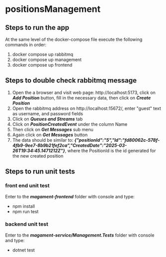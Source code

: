 # positionsManagement

## Steps to run the app

At the same level of the docker-compose file execute the following commands in order:

<ol>
  <li>docker compose up rabbitmq</li>
  <li>docker compose up management</li>
  <li>docker compose up frontend</li>
</ol>

## Steps to double check rabbitmq message

<ol>
  <li>Open the a browser and visit web page: http://localhost:5173, click on <em><strong>Add Position</strong></em> button, fill in the necessary data, then click on <em><strong>Create Position</strong></em></li>
  <li>Open the rabbitmq address on http://localhost:15672/, enter "guest" text as username, and password fields</li>
  <li>Click on <em><strong>Queues and Streams</strong></em> tab</li>
  <li>Click on <em><strong>PositionCreatedEvent</strong></em> under the column Name</li>
  <li>Then click on <em><strong>Get Messages</strong></em> sub menu</li>
  <li>Again click on <em><strong>Get Messages</strong></em> button</li>
  <li>The data should be similar to: <em><strong>{"positionId":"5","Id":"fd80062c-578f-4fb9-9ee7-8b9b21fef2ca","CreatedDate":"2025-03-26T19:34:45.1471212Z"}</strong></em>, where the PositionId is the id generated for the new created position</li>
</ol>

## Steps to run unit tests

### front end unit test

Enter to the **_magament-frontend_** folder with console and type:

- npm install
- npm run test

### backend unit test

Enter to the **_magament-service/Management.Tests_** folder with console and type:

- dotnet test
